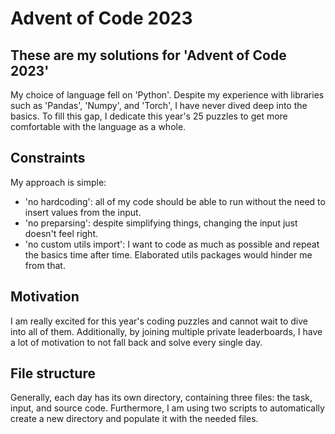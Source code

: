 # Advent of Code 2023


## These are my solutions for 'Advent of Code 2023'

My choice of language fell on 'Python'.
Despite my experience with libraries such as 'Pandas', 'Numpy', and 'Torch', I have never dived deep into the basics.
To fill this gap, I dedicate this year's 25 puzzles to get more comfortable with the language as a whole.

## Constraints
My approach is simple:
- 'no hardcoding': all of my code should be able to run without the need to insert values from the input.
- 'no preparsing': despite simplifying things, changing the input just doesn't feel right.
- 'no custom utils import': I want to code as much as possible and repeat the basics time after time. Elaborated utils packages would hinder me from that.


## Motivation
I am really excited for this year's coding puzzles and cannot wait to dive into all of them.
Additionally, by joining multiple private leaderboards, I have a lot of motivation to not fall back and solve every single day.

## File structure
Generally, each day has its own directory, containing three files: the task, input, and source code.
Furthermore, I am using two scripts to automatically create a new directory and populate it with the needed files.
